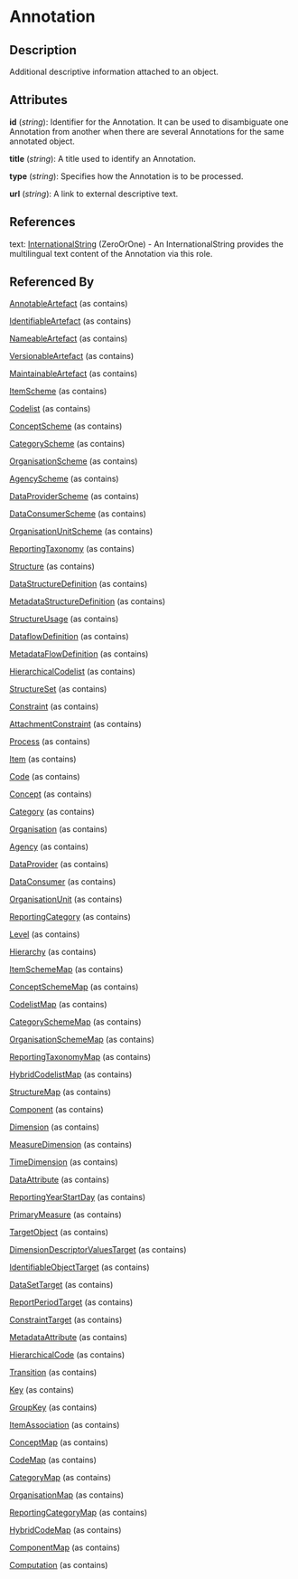 
# Annotation





## Description

Additional descriptive information attached to an object.


## Attributes

**id** (*string*): Identifier for the Annotation. It can be used to disambiguate one Annotation from another when there are several Annotations for the same annotated object.

**title** (*string*): A title used to identify an Annotation.

**type** (*string*): Specifies how the Annotation is to be processed.

**url** (*string*): A link to external descriptive text.



## References

text: [InternationalString](InternationalString.md) (ZeroOrOne) - An InternationalString provides the multilingual text content of the Annotation via this role.



## Referenced By

[AnnotableArtefact](AnnotableArtefact.md) (as contains)

[IdentifiableArtefact](IdentifiableArtefact.md) (as contains)

[NameableArtefact](NameableArtefact.md) (as contains)

[VersionableArtefact](VersionableArtefact.md) (as contains)

[MaintainableArtefact](MaintainableArtefact.md) (as contains)

[ItemScheme](ItemScheme.md) (as contains)

[Codelist](../Codelists/Codelist.md) (as contains)

[ConceptScheme](../ConceptSchemes/ConceptScheme.md) (as contains)

[CategoryScheme](../CategorySchemes/CategoryScheme.md) (as contains)

[OrganisationScheme](../OrganisationSchemes/OrganisationScheme.md) (as contains)

[AgencyScheme](../OrganisationSchemes/AgencyScheme.md) (as contains)

[DataProviderScheme](../OrganisationSchemes/DataProviderScheme.md) (as contains)

[DataConsumerScheme](../OrganisationSchemes/DataConsumerScheme.md) (as contains)

[OrganisationUnitScheme](../OrganisationSchemes/OrganisationUnitScheme.md) (as contains)

[ReportingTaxonomy](../ReportingTaxonomies/ReportingTaxonomy.md) (as contains)

[Structure](Structure.md) (as contains)

[DataStructureDefinition](../DataStructureDefinitions/DataStructureDefinition.md) (as contains)

[MetadataStructureDefinition](../MetadataStructureDefinitions/MetadataStructureDefinition.md) (as contains)

[StructureUsage](StructureUsage.md) (as contains)

[DataflowDefinition](../DataStructureDefinitions/DataflowDefinition.md) (as contains)

[MetadataFlowDefinition](../MetadataStructureDefinitions/MetadataFlowDefinition.md) (as contains)

[HierarchicalCodelist](../HierarchicalCodelists/HierarchicalCodelist.md) (as contains)

[StructureSet](../StructureMaps/StructureSet.md) (as contains)

[Constraint](../Constraints/Constraint.md) (as contains)

[AttachmentConstraint](../Constraints/AttachmentConstraint.md) (as contains)

[Process](../Process/Process.md) (as contains)

[Item](Item.md) (as contains)

[Code](../Codelists/Code.md) (as contains)

[Concept](../ConceptSchemes/Concept.md) (as contains)

[Category](../CategorySchemes/Category.md) (as contains)

[Organisation](../OrganisationSchemes/Organisation.md) (as contains)

[Agency](../OrganisationSchemes/Agency.md) (as contains)

[DataProvider](../OrganisationSchemes/DataProvider.md) (as contains)

[DataConsumer](../OrganisationSchemes/DataConsumer.md) (as contains)

[OrganisationUnit](../OrganisationSchemes/OrganisationUnit.md) (as contains)

[ReportingCategory](../ReportingTaxonomies/ReportingCategory.md) (as contains)

[Level](../HierarchicalCodelists/Level.md) (as contains)

[Hierarchy](../HierarchicalCodelists/Hierarchy.md) (as contains)

[ItemSchemeMap](../ItemSchemeMaps/ItemSchemeMap.md) (as contains)

[ConceptSchemeMap](../ItemSchemeMaps/ConceptSchemeMap.md) (as contains)

[CodelistMap](../ItemSchemeMaps/CodelistMap.md) (as contains)

[CategorySchemeMap](../ItemSchemeMaps/CategorySchemeMap.md) (as contains)

[OrganisationSchemeMap](../ItemSchemeMaps/OrganisationSchemeMap.md) (as contains)

[ReportingTaxonomyMap](../ItemSchemeMaps/ReportingTaxonomyMap.md) (as contains)

[HybridCodelistMap](../HybridCodelistMap/HybridCodelistMap.md) (as contains)

[StructureMap](../StructureMaps/StructureMap.md) (as contains)

[Component](Component.md) (as contains)

[Dimension](../DataStructureDefinitions/Dimension.md) (as contains)

[MeasureDimension](../DataStructureDefinitions/MeasureDimension.md) (as contains)

[TimeDimension](../DataStructureDefinitions/TimeDimension.md) (as contains)

[DataAttribute](../DataStructureDefinitions/DataAttribute.md) (as contains)

[ReportingYearStartDay](../DataStructureDefinitions/ReportingYearStartDay.md) (as contains)

[PrimaryMeasure](../DataStructureDefinitions/PrimaryMeasure.md) (as contains)

[TargetObject](../MetadataStructureDefinitions/TargetObject.md) (as contains)

[DimensionDescriptorValuesTarget](../MetadataStructureDefinitions/DimensionDescriptorValuesTarget.md) (as contains)

[IdentifiableObjectTarget](../MetadataStructureDefinitions/IdentifiableObjectTarget.md) (as contains)

[DataSetTarget](../MetadataStructureDefinitions/DataSetTarget.md) (as contains)

[ReportPeriodTarget](../MetadataStructureDefinitions/ReportPeriodTarget.md) (as contains)

[ConstraintTarget](../MetadataStructureDefinitions/ConstraintTarget.md) (as contains)

[MetadataAttribute](../MetadataStructureDefinitions/MetadataAttribute.md) (as contains)

[HierarchicalCode](../HierarchicalCodelists/HierarchicalCode.md) (as contains)

[Transition](../Process/Transition.md) (as contains)

[Key](../DataStructureDefinitions/Key.md) (as contains)

[GroupKey](../DataStructureDefinitions/GroupKey.md) (as contains)

[ItemAssociation](../ItemSchemeMaps/ItemAssociation.md) (as contains)

[ConceptMap](../ItemSchemeMaps/ConceptMap.md) (as contains)

[CodeMap](../ItemSchemeMaps/CodeMap.md) (as contains)

[CategoryMap](../ItemSchemeMaps/CategoryMap.md) (as contains)

[OrganisationMap](../ItemSchemeMaps/OrganisationMap.md) (as contains)

[ReportingCategoryMap](../ItemSchemeMaps/ReportingCategoryMap.md) (as contains)

[HybridCodeMap](../HybridCodelistMap/HybridCodeMap.md) (as contains)

[ComponentMap](../StructureMaps/ComponentMap.md) (as contains)

[Computation](../Process/Computation.md) (as contains)


